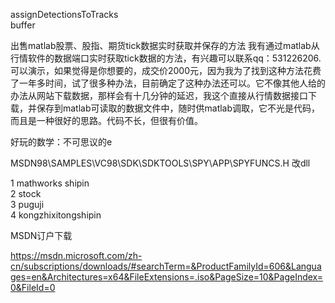 ﻿
assignDetectionsToTracks   
buffer



出售matlab股票、股指、期货tick数据实时获取并保存的方法 
我有通过matlab从行情软件的数据端口实时获取tick数据的方法，有兴趣可以联系qq：531226206.可以演示，如果觉得是你想要的，成交价2000元，因为我为了找到这种方法花费了一年多时间，试了很多种办法，目前确定了这种办法还可以。它不像其他人给的办法从网站下载数据，那样会有十几分钟的延迟，我这个直接从行情数据接口下载，并保存到matlab可读取的数据文件中，随时供matlab调取，它不光是代码，而且是一种很好的思路。代码不长，但很有价值。


好玩的数学：不可思议的e

MSDN98\SAMPLES\VC98\SDK\SDKTOOLS\SPY\APP\SPYFUNCS.H 
改dll


   1  mathworks shipin  
   2  stock   
   3  puguji  
   4  kongzhixitongshipin  

MSDN订户下载

https://msdn.microsoft.com/zh-cn/subscriptions/downloads/#searchTerm=&ProductFamilyId=606&Languages=en&Architectures=x64&FileExtensions=.iso&PageSize=10&PageIndex=0&FileId=0


